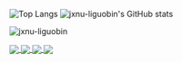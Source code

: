 
![Top Langs](https://github-readme-stats.vercel.app/api/top-langs/?username=jxnu-liguobin&hide=html,jupyter%20notebook,css,javascript,java)
![jxnu-liguobin's GitHub stats](https://github-readme-stats.vercel.app/api?username=jxnu-liguobin&show=reviews,prs_merged,prs_merged_percentage&rank_icon=percentile)
<p align="left"> <img src="https://komarev.com/ghpvc/?username=jxnu-liguobin&label=Profile%20views&color=0e75b6&style=flat" alt="jxnu-liguobin" /> </p>

<a href="https://github.com/bitlap/sbt-dependency-analyzer">
  <img align="center" src="https://github-readme-stats.vercel.app/api/pin/?username=bitlap&repo=sbt-dependency-analyzer" />
</a>

<a href="https://github.com/nebula-contrib/testcontainers-nebula">
  <img align="center" src="https://github-readme-stats.vercel.app/api/pin/?username=nebula-contrib&repo=testcontainers-nebula" />
</a>

<a href="https://github.com/nebula-contrib/nebula4scala">
  <img align="center" src="https://github-readme-stats.vercel.app/api/pin/?username=nebula-contrib&repo=nebula4scala" />
</a>

<a href="https://github.com/bitlap/kotlin-plugin">
  <img align="center" src="https://github-readme-stats.vercel.app/api/pin/?username=bitlap&repo=kotlin-plugin" />
</a>

<br>
